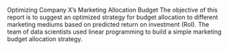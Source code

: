 Optimizing Company X’s Marketing Allocation Budget
The objective of this report is to suggest an optimized strategy for budget allocation to different
marketing mediums based on predicted return on investment (RoI). The team of data scientists
used linear programming to build a simple marketing budget allocation strategy.
